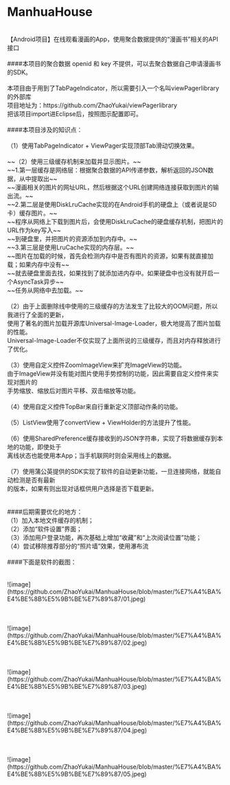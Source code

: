 # ManhuaHouse
<br>
【Android项目】在线观看漫画的App，使用聚合数据提供的“漫画书”相关的API接口<br>
<br>
####本项目的聚合数据 openid 和 key 不提供，可以去聚合数据自己申请漫画书的SDK。<br>
<br>
本项目由于用到了TabPageIndicator，所以需要引入一个名叫viewPagerlibrary的外部库<br>
项目地址为：https://github.com/ZhaoYukai/viewPagerlibrary<br>
把该项目import进Eclipse后，按照图示配置即可。<br>
<br>
####本项目涉及的知识点：<br>
<br>
（1）使用TabPageIndicator + ViewPager实现顶部Tab滑动切换效果。<br>
<br>
~~（2）使用三级缓存机制来加载并显示图片。~~<br>
~~1.第一层缓存是网络层：根据聚合数据的API传递参数，解析返回的JSON数据，从中提取出~~<br>
~~漫画相关的图片的网址URL，然后根据这个URL创建网络连接获取到图片的输出流。~~<br>
~~2.第二层是使用DiskLruCache实现的在Android手机的硬盘上（或者说是SD卡）缓存图片。~~<br>
~~程序从网络上下载到图片后，会使用DiskLruCache的硬盘缓存机制，把图片的URL作为key写入~~<br>
~~到硬盘里，并把图片的资源添加到内存中。~~<br>
~~3.第三层是使用LruCache实现的内存层。~~<br>
~~图片在加载的时候，首先会检测内存中是否有图片的资源，如果有就直接加载；如果内存中没有~~<br>
~~就去硬盘里面去找，如果找到了就添加进内存中。如果硬盘中也没有就开启一个AsyncTask异步~~<br>
~~任务从网络中去加载。~~<br>
<br>
（2）由于上面删除线中使用的三级缓存的方法发生了比较大的OOM问题，所以我进行了全面的更新，<br>
使用了著名的图片加载开源库Universal-Image-Loader，极大地提高了图片加载的性能。<br>
Universal-Image-Loader不仅实现了上面所说的三级缓存，而且对内存释放进行了优化。<br>
<br>
（3）使用自定义控件ZoomImageView来扩充ImageView的功能。<br>
由于ImageView并没有能对图片使用手势控制的功能，因此需要自定义控件来实现对图片的<br>
手势缩放、缩放后对图片平移、双击缩放等功能。<br>
<br>
（4）使用自定义控件TopBar来自行重新定义顶部动作条的功能。<br>
<br>
（5）ListView使用了convertView + ViewHolder的方法提升了性能。<br>
<br>
（6）使用SharedPreference缓存接收到的JSON字符串，实现了将数据缓存到本地的功能，即使处于<br>
离线状态也能使用本App；当手机联网时则会采用线上的数据。<br>
<br>
（7）使用蒲公英提供的SDK实现了软件的自动更新功能，一旦连接网络，就能自动检测是否有最新<br>
的版本，如果有则出现对话框供用户选择是否下载更新。<br>
<br>
<br>
####后期需要优化的地方：<br>
（1）加入本地文件缓存的机制；<br>
（2）添加“软件设置”界面；<br>
（3）添加用户登录功能，再次基础上增加“收藏”和“上次阅读位置”功能；<br>
（4）尝试移除推荐部分的“照片墙”效果，使用瀑布流<br>
<br>
####下面是软件的截图：<br>
<br>
<br>
![image](https://github.com/ZhaoYukai/ManhuaHouse/blob/master/%E7%A4%BA%E4%BE%8B%E5%9B%BE%E7%89%87/01.jpeg)
<br>
<br>
<br>
<br>
![image](https://github.com/ZhaoYukai/ManhuaHouse/blob/master/%E7%A4%BA%E4%BE%8B%E5%9B%BE%E7%89%87/02.jpeg)
<br>
<br>
<br>
<br>
![image](https://github.com/ZhaoYukai/ManhuaHouse/blob/master/%E7%A4%BA%E4%BE%8B%E5%9B%BE%E7%89%87/03.jpeg)
<br>
<br>
<br>
<br>
![image](https://github.com/ZhaoYukai/ManhuaHouse/blob/master/%E7%A4%BA%E4%BE%8B%E5%9B%BE%E7%89%87/04.jpeg)
<br>
<br>
<br>
<br>
![image](https://github.com/ZhaoYukai/ManhuaHouse/blob/master/%E7%A4%BA%E4%BE%8B%E5%9B%BE%E7%89%87/05.jpeg)
<br>
<br>
